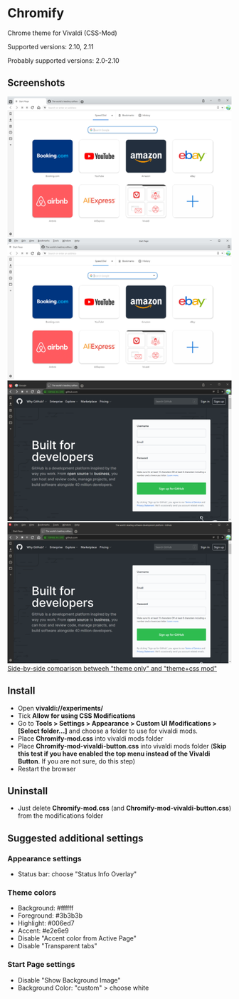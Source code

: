 # Chromify
Chrome theme for Vivaldi (CSS-Mod)

Supported versions: 2.10, 2.11

Probably supported versions: 2.0-2.10

## Screenshots
![New tab](https://raw.githubusercontent.com/Cavallium/vivaldi-mod-chromify/master/screenshots/preview-vivaldi-button.png)
![New tab](https://raw.githubusercontent.com/Cavallium/vivaldi-mod-chromify/master/screenshots/preview-top-menu.png)
![New tab](https://raw.githubusercontent.com/Cavallium/vivaldi-mod-chromify/master/screenshots/preview-dark-vivaldi-button.png)
![New tab](https://raw.githubusercontent.com/Cavallium/vivaldi-mod-chromify/master/screenshots/preview-dark-menu.png)
[Side-by-side comparison betweeh "theme only" and "theme+css mod"](https://cdn.knightlab.com/libs/juxtapose/latest/embed/index.html?uid=bb23523c-6159-11ea-b9b8-0edaf8f81e27)

## Install
- Open **vivaldi://experiments/**
- Tick **Allow for using CSS Modifications**
- Go to **Tools > Settings > Appearance > Custom UI Modifications > \[Select folder...\]** and choose a folder to use for vivaldi mods.
- Place **Chromify-mod.css** into vivaldi mods folder
- Place **Chromify-mod-vivaldi-button.css** into vivaldi mods folder \(**Skip this test if you have enabled the top menu instead of the Vivaldi Button**. If you are not sure, do this step\)
- Restart the browser

## Uninstall
- Just delete **Chromify-mod.css** (and **Chromify-mod-vivaldi-button.css**) from the modifications folder

## Suggested additional settings
### Appearance settings
- Status bar: choose "Status Info Overlay"
### Theme colors
- Background: #ffffff
- Foreground: #3b3b3b
- Highlight: #006ed7
- Accent: #e2e6e9
- Disable "Accent color from Active Page"
- Disable "Transparent tabs"
### Start Page settings
- Disable "Show Background Image"
- Background Color: "custom" > choose white
